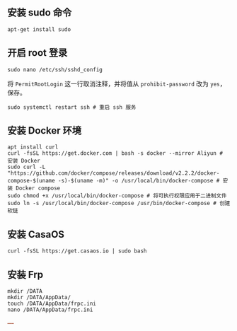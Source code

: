 ## 安装 sudo 命令

```
apt-get install sudo
```

## 开启 root 登录

```shell
sudo nano /etc/ssh/sshd_config
```

将 `PermitRootLogin` 这一行取消注释，并将值从 `prohibit-password` 改为 `yes`，保存。

```
sudo systemctl restart ssh # 重启 ssh 服务
```

## 安装 Docker 环境

```shell
apt install curl
curl -fsSL https://get.docker.com | bash -s docker --mirror Aliyun # 安装 Docker
sudo curl -L "https://github.com/docker/compose/releases/download/v2.2.2/docker-compose-$(uname -s)-$(uname -m)" -o /usr/local/bin/docker-compose # 安装 Docker compose
sudo chmod +x /usr/local/bin/docker-compose # 将可执行权限应用于二进制文件
sudo ln -s /usr/local/bin/docker-compose /usr/bin/docker-compose # 创建软链
```

## 安装 CasaOS

```shell
curl -fsSL https://get.casaos.io | sudo bash
```

## 安装 Frp

```shell
mkdir /DATA
mkdir /DATA/AppData/
touch /DATA/AppData/frpc.ini
nano /DATA/AppData/frpc.ini
```

```ini
……
```


